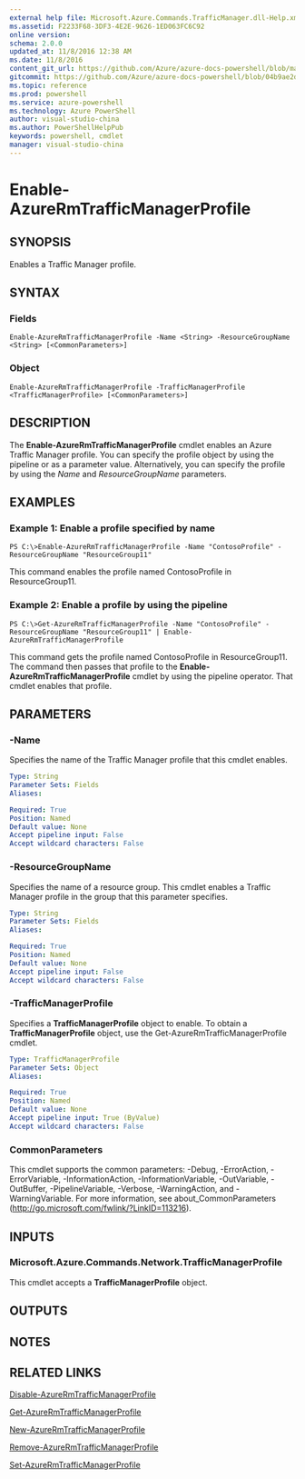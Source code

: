 ```yaml
---
external help file: Microsoft.Azure.Commands.TrafficManager.dll-Help.xml
ms.assetid: F2233F68-3DF3-4E2E-9626-1ED063FC6C92
online version: 
schema: 2.0.0
updated_at: 11/8/2016 12:38 AM
ms.date: 11/8/2016
content_git_url: https://github.com/Azure/azure-docs-powershell/blob/master/azureps-cmdlets-docs/ResourceManager/AzureRM.TrafficManager/v2.3.0/Enable-AzureRmTrafficManagerProfile.md
gitcommit: https://github.com/Azure/azure-docs-powershell/blob/04b9ae2d1c44a3ada330f570237886794cede893/azureps-cmdlets-docs/ResourceManager/AzureRM.TrafficManager/v2.3.0/Enable-AzureRmTrafficManagerProfile.md
ms.topic: reference
ms.prod: powershell
ms.service: azure-powershell
ms.technology: Azure PowerShell
author: visual-studio-china
ms.author: PowerShellHelpPub
keywords: powershell, cmdlet
manager: visual-studio-china
---
```


# Enable-AzureRmTrafficManagerProfile

## SYNOPSIS
Enables a Traffic Manager profile.

## SYNTAX

### Fields
```
Enable-AzureRmTrafficManagerProfile -Name <String> -ResourceGroupName <String> [<CommonParameters>]
```

### Object
```
Enable-AzureRmTrafficManagerProfile -TrafficManagerProfile <TrafficManagerProfile> [<CommonParameters>]
```

## DESCRIPTION
The **Enable-AzureRmTrafficManagerProfile** cmdlet enables an Azure Traffic Manager profile.
You can specify the profile object by using the pipeline or as a parameter value.
Alternatively, you can specify the profile by using the *Name* and *ResourceGroupName* parameters.

## EXAMPLES

### Example 1: Enable a profile specified by name
```
PS C:\>Enable-AzureRmTrafficManagerProfile -Name "ContosoProfile" -ResourceGroupName "ResourceGroup11"
```

This command enables the profile named ContosoProfile in ResourceGroup11.

### Example 2: Enable a profile by using the pipeline
```
PS C:\>Get-AzureRmTrafficManagerProfile -Name "ContosoProfile" -ResourceGroupName "ResourceGroup11" | Enable-AzureRmTrafficManagerProfile
```

This command gets the profile named ContosoProfile in ResourceGroup11.
The command then passes that profile to the **Enable-AzureRmTrafficManagerProfile** cmdlet by using the pipeline operator.
That cmdlet enables that profile.

## PARAMETERS

### -Name
Specifies the name of the Traffic Manager profile that this cmdlet enables.

```yaml
Type: String
Parameter Sets: Fields
Aliases: 

Required: True
Position: Named
Default value: None
Accept pipeline input: False
Accept wildcard characters: False
```

### -ResourceGroupName
Specifies the name of a resource group.
This cmdlet enables a Traffic Manager profile in the group that this parameter specifies.

```yaml
Type: String
Parameter Sets: Fields
Aliases: 

Required: True
Position: Named
Default value: None
Accept pipeline input: False
Accept wildcard characters: False
```

### -TrafficManagerProfile
Specifies a **TrafficManagerProfile** object to enable.
To obtain a **TrafficManagerProfile** object, use the Get-AzureRmTrafficManagerProfile cmdlet.

```yaml
Type: TrafficManagerProfile
Parameter Sets: Object
Aliases: 

Required: True
Position: Named
Default value: None
Accept pipeline input: True (ByValue)
Accept wildcard characters: False
```

### CommonParameters
This cmdlet supports the common parameters: -Debug, -ErrorAction, -ErrorVariable, -InformationAction, -InformationVariable, -OutVariable, -OutBuffer, -PipelineVariable, -Verbose, -WarningAction, and -WarningVariable. For more information, see about_CommonParameters (http://go.microsoft.com/fwlink/?LinkID=113216).

## INPUTS

### Microsoft.Azure.Commands.Network.TrafficManagerProfile
This cmdlet accepts a **TrafficManagerProfile** object.

## OUTPUTS

## NOTES

## RELATED LINKS

[Disable-AzureRmTrafficManagerProfile](xref:ResourceManager/AzureRM.TrafficManager/v2.3.0/Disable-AzureRmTrafficManagerProfile.md)

[Get-AzureRmTrafficManagerProfile](xref:ResourceManager/AzureRM.TrafficManager/v2.3.0/Get-AzureRmTrafficManagerProfile.md)

[New-AzureRmTrafficManagerProfile](xref:ResourceManager/AzureRM.TrafficManager/v2.3.0/New-AzureRmTrafficManagerProfile.md)

[Remove-AzureRmTrafficManagerProfile](xref:ResourceManager/AzureRM.TrafficManager/v2.3.0/Remove-AzureRmTrafficManagerProfile.md)

[Set-AzureRmTrafficManagerProfile](xref:ResourceManager/AzureRM.TrafficManager/v2.3.0/Set-AzureRmTrafficManagerProfile.md)


